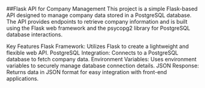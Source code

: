 ##Flask API for Company Management
This project is a simple Flask-based API designed to manage company data stored in a PostgreSQL database. The API provides endpoints to retrieve company information and is built using the Flask web framework and the psycopg2 library for PostgreSQL database interactions.

Key Features
Flask Framework: Utilizes Flask to create a lightweight and flexible web API.
PostgreSQL Integration: Connects to a PostgreSQL database to fetch company data.
Environment Variables: Uses environment variables to securely manage database connection details.
JSON Response: Returns data in JSON format for easy integration with front-end applications.

